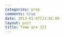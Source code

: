 ```yaml
---
categories: prep
comments: true
date: 2013-01-07T23:01:00
layout: post
title: Темы для 323
---
```


